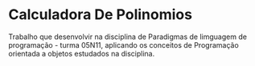 # Calculadora De Polinomios
Trabalho que desenvolvir na disciplina de Paradigmas de limguagem de programação - turma 05N11, 
aplicando os conceitos de Programação orientada a objetos estudados na disciplina. 
